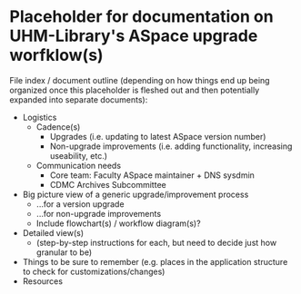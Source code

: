 # Placeholder for documentation on UHM-Library's ASpace upgrade worfklow(s)

File index / document outline (depending on how things end up being organized once this placeholder is fleshed out and then potentially expanded into separate documents):

- Logistics
  - Cadence(s)
    - Upgrades (i.e. updating to latest ASpace version number)
    - Non-upgrade improvements (i.e. adding functionality, increasing useability, etc.)
  - Communication needs
    - Core team: Faculty ASpace maintainer + DNS sysdmin
    - CDMC Archives Subcommittee
- Big picture view of a generic upgrade/improvement process
  - ...for a version upgrade
  - ...for non-upgrade improvements
  - Include flowchart(s) / workflow diagram(s)?
- Detailed view(s)
  - (step-by-step instructions for each, but need to decide just how granular to be)
- Things to be sure to remember (e.g. places in the application structure to check for customizations/changes)
- Resources
